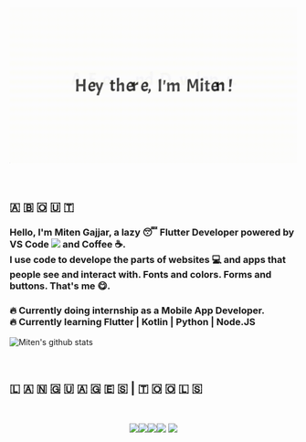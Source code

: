 <p align="center">
<img src="https://github.com/GajjarMiten/GajjarMiten/blob/master/intro.gif" ></img>
</p>
<br>
<h2>🇦 🇧 🇴 🇺 🇹</h2>
<p><h3>Hello, I'm Miten Gajjar, a lazy 😴 Flutter Developer powered by VS Code
<img src="https://i.giphy.com/media/IdyAQJVN2kVPNUrojM/200.webp" width=20>
 and Coffee ☕️.<br>I use code to develope the parts of websites 💻 and apps that people see and interact with. Fonts and colors. Forms and buttons. That's me 😋.</h3></p>

 <h3>🔥 Currently doing internship as a Mobile App Developer.<br>
 🔥 Currently learning Flutter | Kotlin | Python | Node.JS
 </h3>

 ![Miten's github stats](https://github-readme-stats.anuraghazra1.vercel.app/api?username=GajjarMiten&show_icons=true&theme=radical)

<p><br></p>
<h2> 🇱 🇦 🇳 🇬 🇺 🇦 🇬 🇪 🇸 | 🇹 🇴 🇴 🇱 🇸 </h2>
<p><br></p>
 <p align="center">
  <img src="https://i.giphy.com/media/LMt9638dO8dftAjtco/200.webp" width="100"><img src="https://media3.giphy.com/media/kdFc8fubgS31b8DsVu/giphy.webp" width="100"><img src="https://i.giphy.com/media/KzJkzjggfGN5Py6nkT/200.webp" width="100"><img src="https://i.giphy.com/media/IdyAQJVN2kVPNUrojM/200.webp" width="100">
  <img src="https://media.giphy.com/media/Ri2TUcKlaOcaDBxFpY/giphy.gif" width="100">
</p>

